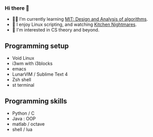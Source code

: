 ### Hi there 👋

- ✍🏼 I’m currently learning [MIT: Design and Analysis of algorithms](https://ocw.mit.edu/courses/6-046j-design-and-analysis-of-algorithms-spring-2015/).
- 🌱 I enjoy Linux scripting, and watching [Kitchen Nightmares](https://www.youtube.com/@KitchenNightmares).
- 🤖 I'm interested in CS theory and beyond.
  
## Programming setup
- Void Linux
- i3wm with i3blocks
- emacs 
- LunarVIM / Sublime Text 4
- Zsh shell
- st terminal

## Programming skills
- Python / C
- Java : OOP
- matlab / octave
- shell / lua

